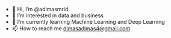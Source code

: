 - 👋 Hi, I’m @adimasmrid
- 👀 I’m interested in data and business
- 🌱 I’m currently learning Machine Learning and Deep Learning
- 📫 How to reach me dimasadimas4@gmail.com

<!---
adimasmrid/adimasmrid is a ✨ special ✨ repository because its `README.md` (this file) appears on your GitHub profile.
You can click the Preview link to take a look at your changes.
--->
